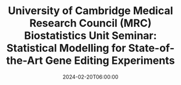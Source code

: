 ---
# Documentation: https://wowchemy.com/docs/managing-content/
type: webinar
title: "University of Cambridge Medical Research Council (MRC) Biostatistics Unit Seminar: Statistical Modelling for State-of-the-Art Gene Editing Experiments"
url_freeregister: https://www.mrc-bsu.cam.ac.uk/event/bsu-seminar-statistical-modelling-for-state-of-the-art-gene-editing-experiments/
date: 2024-02-20T06:00:00
date_end: 2024-02-20T07:00:00
all_day: false
speaker: "Magdalena Strauss"
---